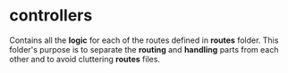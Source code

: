 # controllers

Contains all the **logic** for each of the routes defined in **routes** folder. This folder's purpose is to separate the **routing** and **handling** parts from each other and to avoid cluttering **routes** files.
